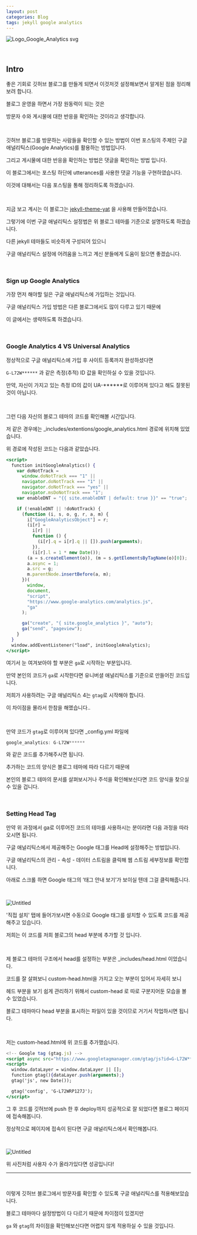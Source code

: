 ```yaml
---
layout: post
categories: Blog
tags: jekyll google analytics
---
```


![Logo_Google_Analytics svg](https://user-images.githubusercontent.com/108377235/216560871-2c5a869e-adff-4c66-aad3-a8334fe05d7c.png)

<br/>

## Intro

좋은 기회로 깃허브 블로그를 만들게 되면서 이것저것 설정해보면서 알게된 점을 정리해보려 합니다.

블로그 운영을 하면서 가장 원동력이 되는 것은

방문자 수와 게시물에 대한 반응을 확인하는 것이라고 생각합니다.

<br/>

깃허브 블로그를 방문하는 사람들을 확인할 수 있는 방법이 이번 포스팅의 주제인 구글 애널리틱스(Google Analytics)를 활용하는 방법입니다.

그리고 게시물에 대한 반응을 확인하는 방법은 댓글을 확인하는 방법 입니다.

이 블로그에서는 포스팅 하단에 utterances를 사용한 댓글 기능을 구현하였습니다.

이것에 대해서는 다음 포스팅을 통해 정리하도록 하겠습니다.

<br/>

지금 보고 계시는 이 블로그는 [jekyll-theme-yat](https://github.com/jeffreytse/jekyll-theme-yat) 을 사용해 만들어졌습니다.

그렇기에 이번 구글 애널리틱스 설정법은 위 블로그 테마를 기준으로 설명하도록 하겠습니다.

다른 jekyll 테마들도 비슷하게 구성되어 있으니

구글 애널리틱스 설정에 어려움을 느끼고 계신 분들에게 도움이 됬으면 좋겠습니다.

<br/>

### Sign up Google Analytics

가장 먼저 해야할 일은 구글 애널리틱스에 가입하는 것입니다.

구글 애널리틱스 가입 방법은 다른 블로그에서도 많이 다루고 있기 때문에

이 글에서는 생략하도록 하겠습니다.

<br/>

### Google Analytics 4 VS Universal Analytics

정상적으로 구글 애널리틱스에 가입 후 사이트 등록까지 완성하셨다면

`G-L72W******` 과 같은 측정(추적) ID 값을 확인하실 수 있을 것입니다.

만약, 자신이 가지고 있는 측정 ID의 값이 UA-\*\*\*\*\*\*로 이루어져 있다고 해도 잘못된 것이 아닙니다.

<br/>

그런 다음 자신의 블로그 테마의 코드를 확인해볼 시간입니다.

저 같은 경우에는 \_includes/extentions/google_analytics.html 경로에 위치해 있었습니다.

위 경로에 작성된 코드는 다음과 같았습니다.

```jsx
<script>
  function initGoogleAnalytics() {
    var doNotTrack =
      window.doNotTrack === "1" ||
      navigator.doNotTrack === "1" ||
      navigator.doNotTrack === "yes" ||
      navigator.msDoNotTrack === "1";
    var enableDNT = "{{ site.enableDNT | default: true }}" == "true";

    if (!enableDNT || !doNotTrack) {
      (function (i, s, o, g, r, a, m) {
        i["GoogleAnalyticsObject"] = r;
        (i[r] =
          i[r] ||
          function () {
            (i[r].q = i[r].q || []).push(arguments);
          }),
          (i[r].l = 1 * new Date());
        (a = s.createElement(o)), (m = s.getElementsByTagName(o)[0]);
        a.async = 1;
        a.src = g;
        m.parentNode.insertBefore(a, m);
      })(
        window,
        document,
        "script",
        "https://www.google-analytics.com/analytics.js",
        "ga"
      );

      ga("create", "{ site.google_analytics }", "auto");
      ga("send", "pageview");
    }
  }
  window.addEventListener("load", initGoogleAnalytics);
</script>
```

여기서 눈 여겨보아야 할 부분은 `ga`로 시작하는 부분입니다.

만약 본인의 코드가 `ga`로 시작한다면 유니버셜 애널리틱스를 기준으로 만들어진 코드입니다.

저희가 사용하려는 구글 애널리틱스 4는 `gtag`로 시작해야 합니다.

이 차이점을 몰라서 한참을 해멨습니다..

<br/>

만약 코드가 `gtag`로 이루어져 있다면 \_config.yml 파일에

```jsx
google_analytics: G-L72W******
```

와 같은 코드를 추가해주시면 됩니다.

추가하는 코드의 양식은 블로그 테마에 따라 다르기 때문에

본인의 블로그 테마의 문서를 살펴보시거나 주석을 확인해보신다면 코드 양식을 찾으실 수 있을 겁니다.

<br/>

### Setting Head Tag

만약 위 과정에서 ga로 이루어진 코드의 테마를 사용하시는 분이라면 다음 과정을 따라오시면 됩니다.

구글 애널리틱스에서 제공해주는 Google 태그를 Head에 설정해주는 방법입니다.

구글 애널리틱스의 관리 - 속성 - 데이터 스트림을 클릭해 웹 스트림 세부정보를 확인합니다.

아래로 스크롤 하면 Google 태그의 ‘태그 안내 보기’가 보이실 텐데 그걸 클릭해줍니다.

<br/>

![Untitled](https://i.ibb.co/TkpCtVN/Untitled.png)

'직접 설치' 탭에 들어가보시면 수동으로 Google 태그를 설치할 수 있도록 코드를 제공해주고 있습니다.

저희는 이 코드를 저희 블로그의 head 부분에 추가할 것 입니다.

<br/>

제 블로그 테마의 구조에서 head를 설정하는 부분은 \_includes/head.html 이었습니다.

코드를 잘 살펴보니 custom-head.html을 가지고 오는 부분이 있어서 자세히 보니

헤드 부분을 보기 쉽게 관리하기 위해서 custom-head 로 따로 구분지어둔 모습을 볼 수 있었습니다.

블로그 테마마다 head 부분을 표시하는 파일이 있을 것이므로 거기서 작업하시면 됩니다.

<br/>

저는 custom-head.html에 위 코드를 추가했습니다.

```jsx
<!-- Google tag (gtag.js) -->
<script async src="https://www.googletagmanager.com/gtag/js?id=G-L72W******"></script>
<script>
  window.dataLayer = window.dataLayer || [];
  function gtag(){dataLayer.push(arguments);}
  gtag('js', new Date());

  gtag('config', 'G-L72WRP127J');
</script>
```

그 후 코드를 깃허브에 push 한 후 deploy까지 성공적으로 잘 되었다면 블로그 페이지에 접속해봅니다.

정상적으로 페이지에 접속이 된다면 구글 애널리틱스에서 확인해봅니다.

<br/>

![Untitled](https://i.ibb.co/VVx1xY0/Untitled-1.png)

위 사진처럼 사용자 수가 올라가있다면 성공입니다!

---

<br/>

이렇게 깃허브 블로그에서 방문자를 확인할 수 있도록 구글 애널리틱스를 적용해보았습니다.

블로그 테마마다 설정방법이 다 다르기 때문에 차이점이 있겠지만

`ga` 와 `gtag`의 차이점을 확인해보신다면 어렵지 않게 적용하실 수 있을 것입니다.
